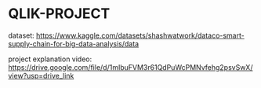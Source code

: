 # QLIK-PROJECT
dataset: https://www.kaggle.com/datasets/shashwatwork/dataco-smart-supply-chain-for-big-data-analysis/data

project explanation video: https://drive.google.com/file/d/1mIbuFVM3r61QdPuWcPMNvfehg2psvSwX/view?usp=drive_link
